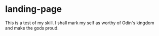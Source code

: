 # landing-page

This is a test of my skill. I shall mark my self as worthy of Odin's kingdom and make the gods proud.